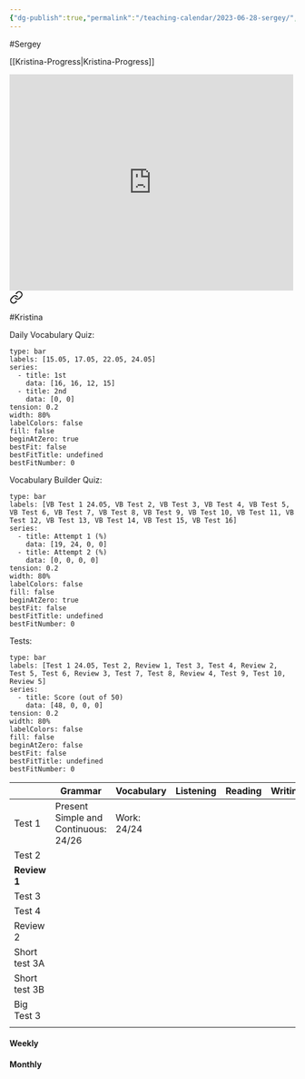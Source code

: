 ```yaml
---
{"dg-publish":true,"permalink":"/teaching-calendar/2023-06-28-sergey/","title":"Sergey"}
---
```


#Sergey 

[[Kristina-Progress\|Kristina-Progress]]

<iframe style="max-width:100%" src="https://wordwall.net/embed/a44a5925974e4a4180a6b9fc489e66b1?themeId=41&templateId=36&fontStackId=0" width="500" height="380" frameborder="0" allowfullscreen></iframe>


<div class="transclusion internal-embed is-loaded"><a class="markdown-embed-link" href="/kristina-progress/" aria-label="Open link"><svg xmlns="http://www.w3.org/2000/svg" width="24" height="24" viewBox="0 0 24 24" fill="none" stroke="currentColor" stroke-width="2" stroke-linecap="round" stroke-linejoin="round" class="svg-icon lucide-link"><path d="M10 13a5 5 0 0 0 7.54.54l3-3a5 5 0 0 0-7.07-7.07l-1.72 1.71"></path><path d="M14 11a5 5 0 0 0-7.54-.54l-3 3a5 5 0 0 0 7.07 7.07l1.71-1.71"></path></svg></a><div class="markdown-embed">






#Kristina 

Daily Vocabulary Quiz:
```chart
type: bar
labels: [15.05, 17.05, 22.05, 24.05]
series:
  - title: 1st
    data: [16, 16, 12, 15]
  - title: 2nd
    data: [0, 0]
tension: 0.2
width: 80%
labelColors: false
fill: false
beginAtZero: true
bestFit: false
bestFitTitle: undefined
bestFitNumber: 0
```
Vocabulary Builder Quiz:
```chart
type: bar
labels: [VB Test 1 24.05, VB Test 2, VB Test 3, VB Test 4, VB Test 5, VB Test 6, VB Test 7, VB Test 8, VB Test 9, VB Test 10, VB Test 11, VB Test 12, VB Test 13, VB Test 14, VB Test 15, VB Test 16]
series:
  - title: Attempt 1 (%)
    data: [19, 24, 0, 0]
  - title: Attempt 2 (%)
    data: [0, 0, 0, 0]
tension: 0.2
width: 80%
labelColors: false
fill: false
beginAtZero: true
bestFit: false
bestFitTitle: undefined
bestFitNumber: 0
```

Tests:

```chart
type: bar
labels: [Test 1 24.05, Test 2, Review 1, Test 3, Test 4, Review 2, Test 5, Test 6, Review 3, Test 7, Test 8, Review 4, Test 9, Test 10, Review 5]
series:
  - title: Score (out of 50)
    data: [48, 0, 0, 0]
tension: 0.2
width: 80%
labelColors: false
fill: false
beginAtZero: false
bestFit: false
bestFitTitle: undefined
bestFitNumber: 0
```


|                | Grammar               | Vocabulary                                 | Listening  | Reading        | Writing    |
| -------------- | --------------------- | ------------------------------------------ | ---------- | -------------- | ---------- |
| Test 1  |  Present Simple and Continuous: 24/26   | Work: 24/24                           |            |                |            |
| Test 2  |   |                                   |            |                |            |
| **Review 1** |  |  |  |  |  |
| Test 3  | |               |            |                |            |
| Test 4 |                       |                                            |            |                |            |
| Review 2    |                       |                                            |            |                |            |
| Short test 3A  |                       |                                            |            |                |            |
| Short test 3B  |                       |                                            |            |                |            |
| Big Test 3     |                       |                                            |            |                |            |
|                |                       |                                            |            |                |            |
#### Weekly



#### Monthly



</div></div>
